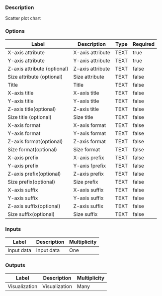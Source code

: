 ###  Description
Scatter plot chart
###  Options
| Label | Description | Type | Required |
|---|---|---|---|
| X-axis attribute | X-axis attribute | TEXT | true |
| Y-axis attribute | Y-axis attribute | TEXT | true |
| Z-axis attribute (optional) | Z-axis attribute | TEXT | false |
| Size attribute (optional) | Size attribute | TEXT | false |
| Title | Title | TEXT | false |
| X-axis title | X-axis title | TEXT | false |
| Y-axis title | Y-axis title | TEXT | false |
| Z-axis title(optional) | Z-axis title | TEXT | false |
| Size title (optional) | Size title | TEXT | false |
| X-axis format | X-axis format | TEXT | false |
| Y-axis format | Y-axis format | TEXT | false |
| Z-axis format(optional) | Z-axis format | TEXT | false |
| Size format(optional) | Size format | TEXT | false |
| X-axis prefix | X-axis prefix | TEXT | false |
| Y-axis prefix | Y-axis fprefix | TEXT | false |
| Z-axis prefix(optional) | Z-axis prefix | TEXT | false |
| Size prefix(optional) | Size prefix | TEXT | false |
| X-axis suffix | X-axis suffix | TEXT | false |
| Y-axis suffix | Y-axis suffix | TEXT | false |
| Z-axis suffix(optional) | Z-axis suffix | TEXT | false |
| Size suffix(optional) | Size suffix | TEXT | false |
###  Inputs
| Label | Description | Multiplicity |
|---|---|---|
| Input data | Input data | One |
###  Outputs
| Label | Description | Multiplicity |
|---|---|---|
| Visualization | Visualization | Many |
